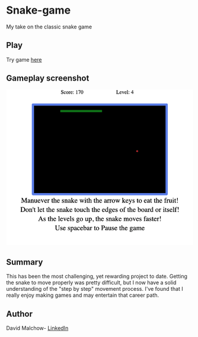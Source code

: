 # Snake-game
My take on the classic snake game

## Play
Try game [here](https://dmalchowlfc.github.io/Snake-game/)

## Gameplay screenshot
<img src="snake-game.png">

## Summary
This has been the most challenging, yet rewarding project to date. Getting the snake to move properly was pretty difficult, but I now have a solid understanding of the "step by step" movement process. I've found that I really enjoy making games and may entertain that career path.

## Author
David Malchow- [LinkedIn](https://www.linkedin.com/in/david-malchow-809b106b/)

